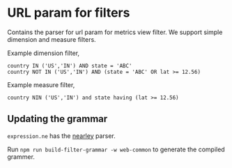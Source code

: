 # URL param for filters

Contains the parser for url param for metrics view filter.
We support simple dimension and measure filters.

Example dimension filter,

```
country IN ('US','IN') AND state = 'ABC'
country NOT IN ('US','IN') AND (state = 'ABC' OR lat >= 12.56)
```

Example measure filter,

```
country NIN ('US','IN') and state having (lat >= 12.56)
```

## Updating the grammar

`expression.ne` has the [nearley](https://nearley.js.org/) parser.

Run `npm run build-filter-grammar -w web-common` to generate the compiled grammer.
